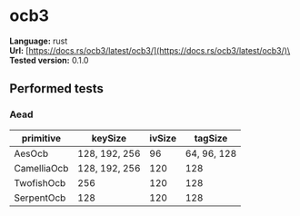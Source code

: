 # ocb3

**Language:**
rust\
**Url:**
[https://docs.rs/ocb3/latest/ocb3/](https://docs.rs/ocb3/latest/ocb3/)\
**Tested version:**
0.1.0

## Performed tests

### Aead

| primitive | keySize | ivSize | tagSize |
| --- | --- | --- | --- |
| AesOcb | 128, 192, 256 | 96 | 64, 96, 128 |
| CamelliaOcb | 128, 192, 256 | 120 | 128 |
| TwofishOcb | 256 | 120 | 128 |
| SerpentOcb | 128 | 120 | 128 |

